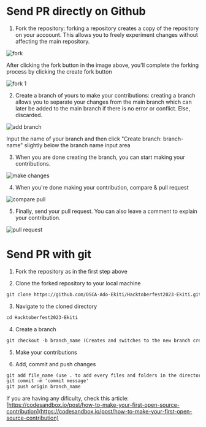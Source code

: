 # Send PR directly on Github

1. Fork the repository: forking a repository creates a copy of the repository on your accoount. This allows you to freely experiment changes without affecting the main repository.

![fork](https://github.com/praistarr/Hacktoberfest2023-Ekiti-DSN/assets/53593233/9f09425a-f873-4263-a0e5-160884d63d7a)

After clicking the fork button in the image above, you'll complete the forking process by clicking the create fork button

![fork 1](https://github.com/OSCA-Ado-Ekiti/Hacktoberfest2023-Ekiti-DSN/assets/53593233/241c5e54-3fa3-4a86-8ef1-507ff981214e)


2. Create a branch of yours to make your contributions: creating a branch allows you to separate your changes from the main branch which can later be added to the main branch if there is no error or conflict. Else, discarded.

![add branch](https://github.com/OSCA-Ado-Ekiti/Hacktoberfest2023-Ekiti-DSN/assets/53593233/ef559823-5e24-4b99-a682-fab3bb937708)

Input the name of your branch and then click "Create branch: branch-name" slightly below the branch name input area

3. When you are done creating the branch, you can start making your contributions.

![make changes](https://github.com/OSCA-Ado-Ekiti/Hacktoberfest2023-Ekiti-DSN/assets/53593233/dbb719cb-6e2c-4882-8255-be67806be2e7)


4. When you're done making your contribution, compare & pull request

![compare pull](https://github.com/OSCA-Ado-Ekiti/Hacktoberfest2023-Ekiti-DSN/assets/53593233/4d17899c-7f49-43a1-8063-22cc5418caec)

5. Finally, send your pull request.
   You can also leave a comment to explain your contribution.

![pull request](https://github.com/OSCA-Ado-Ekiti/Hacktoberfest2023-Ekiti-DSN/assets/53593233/31976c0e-c43f-4bdd-a71d-ba7200372e50)

# Send PR with git

1. Fork the repository as in the first step above

2. Clone the forked repository to your local machine

```markdown
git clone https://github.com/OSCA-Ado-Ekiti/Hacktoberfest2023-Ekiti.git
```

3. Navigate to the cloned directory

```markdown
cd Hacktoberfest2023-Ekiti
```

4. Create a branch

```markdown
git checkout -b branch_name (Creates and switches to the new branch created)
```

5. Make your contributions

6. Add, commit and push changes

```markdown
git add file_name (use . to add every files and folders in the directory)
git commit -m 'commit message'
git push origin branch_name
```

If you are having any dificulty, check this article: [https://codesandbox.io/post/how-to-make-your-first-open-source-contribution](https://codesandbox.io/post/how-to-make-your-first-open-source-contribution)
